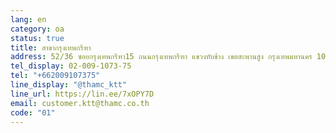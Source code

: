 ```yaml
---
lang: en
category: oa
status: true
title: สาขากรุงเทพกรีฑา
address: 52/36 ซอยกรุงเทพกรีฑา15 ถนนกรุงเทพกรีฑา แขวงทับช้าง เขตสะพานสูง กรุงเทพมหานคร 10250
tel_display: 02-009-1073-75
tel: "+662009107375"
line_display: "@thamc_ktt"
line_url: https://lin.ee/7xOPY7D
email: customer.ktt@thamc.co.th
code: "01"
---
```

